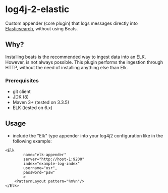 # log4j-2-elastic

Custom appender (core plugin) that logs messages directly into [Elasticsearch](https://www.elastic.co/products/elasticsearch), without using Beats.

## Why?

Installing beats is the recommended way to ingest data into an ELK. However, is not always possible. This plugin performs the ingestion through HTTP, without the need of installing anything else than Elk.

### Prerequisites
* git client
* JDK (8)
* Maven 3+ (tested on 3.3.5)
* ELK (tested on 6.x)

## Usage

* include the  "Elk" type appender into your log4j2 configuration like in the following example:
```
<Elk
        name="elk-appender"
        server="http://host-1:9200"
        index="example-log-index"
        username="usr",
        password="psw"
        >
    <PatternLayout pattern="%m%n"/>
</Elk>
```

